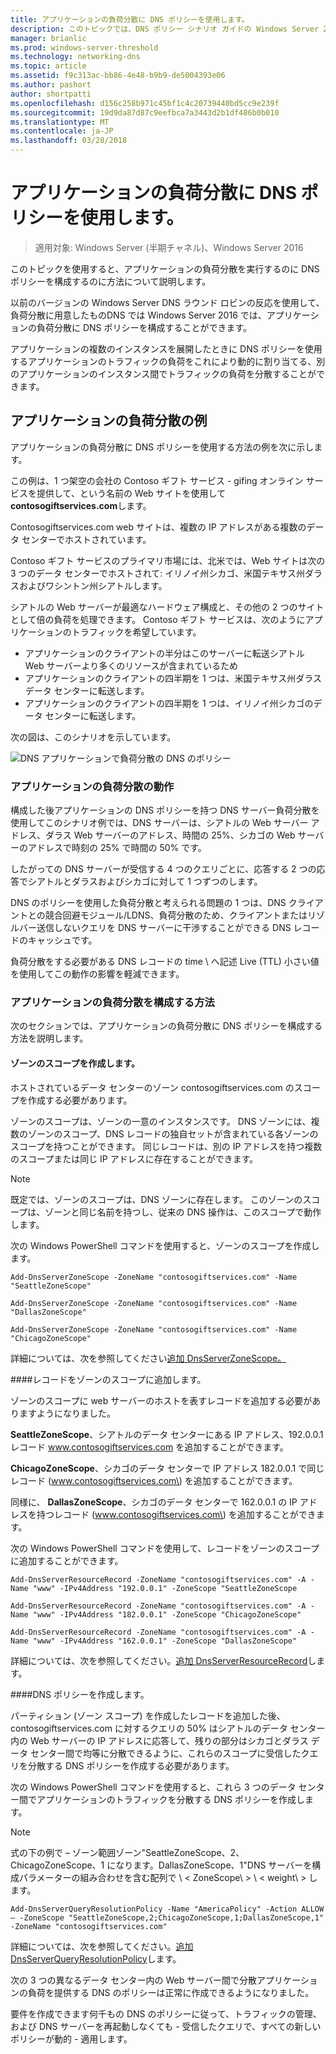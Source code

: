 ```yaml
---
title: アプリケーションの負荷分散に DNS ポリシーを使用します。
description: このトピックでは、DNS ポリシー シナリオ ガイドの Windows Server 2016 の一部
manager: brianlic
ms.prod: windows-server-threshold
ms.technology: networking-dns
ms.topic: article
ms.assetid: f9c313ac-bb86-4e48-b9b9-de5004393e06
ms.author: pashort
author: shortpatti
ms.openlocfilehash: d156c258b971c45bf1c4c20739440bd5cc9e239f
ms.sourcegitcommit: 19d9da87d87c9eefbca7a3443d2b1df486b0b010
ms.translationtype: MT
ms.contentlocale: ja-JP
ms.lasthandoff: 03/28/2018
---
```

# <a name="use-dns-policy-for-application-load-balancing"></a>アプリケーションの負荷分散に DNS ポリシーを使用します。

>適用対象: Windows Server (半期チャネル)、Windows Server 2016

このトピックを使用すると、アプリケーションの負荷分散を実行するのに DNS ポリシーを構成するのに方法について説明します。

以前のバージョンの Windows Server DNS ラウンド ロビンの反応を使用して、負荷分散に用意したものDNS では Windows Server 2016 では、アプリケーションの負荷分散に DNS ポリシーを構成することができます。

アプリケーションの複数のインスタンスを展開したときに DNS ポリシーを使用するアプリケーションのトラフィックの負荷をこれにより動的に割り当てる、別のアプリケーションのインスタンス間でトラフィックの負荷を分散することができます。

## <a name="example-of-application-load-balancing"></a>アプリケーションの負荷分散の例

アプリケーションの負荷分散に DNS ポリシーを使用する方法の例を次に示します。

この例は、1 つ架空の会社の Contoso ギフト サービス - gifing オンライン サービスを提供して、という名前の Web サイトを使用して**contosogiftservices.com**します。

Contosogiftservices.com web サイトは、複数の IP アドレスがある複数のデータ センターでホストされています。

Contoso ギフト サービスのプライマリ市場には、北米では、Web サイトは次の 3 つのデータ センターでホストされて: イリノイ州シカゴ、米国テキサス州ダラスおよびワシントン州シアトルします。

シアトルの Web サーバーが最適なハードウェア構成と、その他の 2 つのサイトとして倍の負荷を処理できます。 Contoso ギフト サービスは、次のようにアプリケーションのトラフィックを希望しています。

- アプリケーションのクライアントの半分はこのサーバーに転送シアトル Web サーバーより多くのリソースが含まれているため
- アプリケーションのクライアントの四半期を 1 つは、米国テキサス州ダラス データ センターに転送します。
- アプリケーションのクライアントの四半期を 1 つは、イリノイ州シカゴのデータ センターに転送します。

次の図は、このシナリオを示しています。

![DNS アプリケーションで負荷分散の DNS のポリシー](../../media/Dns-App-Lb/dns-app-lb.jpg)


### <a name="how-application-load-balancing-works"></a>アプリケーションの負荷分散の動作

構成した後アプリケーションの DNS ポリシーを持つ DNS サーバー負荷分散を使用してこのシナリオ例では、DNS サーバーは、シアトルの Web サーバー アドレス、ダラス Web サーバーのアドレス、時間の 25%、シカゴの Web サーバーのアドレスで時刻の 25% で時間の 50% です。

したがっての DNS サーバーが受信する 4 つのクエリごとに、応答する 2 つの応答でシアトルとダラスおよびシカゴに対して 1 つずつのします。

DNS のポリシーを使用した負荷分散と考えられる問題の 1 つは、DNS クライアントとの競合回避モジュール/LDNS、負荷分散のため、クライアントまたはリゾルバー送信しないクエリを DNS サーバーに干渉することができる DNS レコードのキャッシュです。

負荷分散をする必要がある DNS レコードの time \ へ記述 Live \(TTL\) 小さい値を使用してこの動作の影響を軽減できます。

### <a name="how-to-configure-application-load-balancing"></a>アプリケーションの負荷分散を構成する方法

次のセクションでは、アプリケーションの負荷分散に DNS ポリシーを構成する方法を説明します。

#### <a name="create-the-zone-scopes"></a>ゾーンのスコープを作成します。

ホストされているデータ センターのゾーン contosogiftservices.com のスコープを作成する必要があります。

ゾーンのスコープは、ゾーンの一意のインスタンスです。 DNS ゾーンには、複数のゾーンのスコープ、DNS レコードの独自セットが含まれている各ゾーンのスコープを持つことができます。 同じレコードは、別の IP アドレスを持つ複数のスコープまたは同じ IP アドレスに存在することができます。

>[!NOTE]
>既定では、ゾーンのスコープは、DNS ゾーンに存在します。 このゾーンのスコープは、ゾーンと同じ名前を持つし、従来の DNS 操作は、このスコープで動作します。

次の Windows PowerShell コマンドを使用すると、ゾーンのスコープを作成します。
    
    Add-DnsServerZoneScope -ZoneName "contosogiftservices.com" -Name "SeattleZoneScope"
    
    Add-DnsServerZoneScope -ZoneName "contosogiftservices.com" -Name "DallasZoneScope"
    
    Add-DnsServerZoneScope -ZoneName "contosogiftservices.com" -Name "ChicagoZoneScope"

詳細については、次を参照してください[追加 DnsServerZoneScope。](https://technet.microsoft.com/library/mt126267.aspx)

####<a name="bkmk_records"></a>レコードをゾーンのスコープに追加します。

ゾーンのスコープに web サーバーのホストを表すレコードを追加する必要がありますようになりました。

**SeattleZoneScope**、シアトルのデータ センターにある IP アドレス、192.0.0.1 レコード www.contosogiftservices.com を追加することができます。

**ChicagoZoneScope**、シカゴのデータ センターで IP アドレス 182.0.0.1 で同じレコード \(www.contosogiftservices.com\) を追加することができます。

同様に、 **DallasZoneScope**、シカゴのデータ センターで 162.0.0.1 の IP アドレスを持つレコード \(www.contosogiftservices.com\) を追加することができます。

次の Windows PowerShell コマンドを使用して、レコードをゾーンのスコープに追加することができます。
    
    Add-DnsServerResourceRecord -ZoneName "contosogiftservices.com" -A -Name "www" -IPv4Address "192.0.0.1" -ZoneScope "SeattleZoneScope
    
    Add-DnsServerResourceRecord -ZoneName "contosogiftservices.com" -A -Name "www" -IPv4Address "182.0.0.1" -ZoneScope "ChicagoZoneScope"
    
    Add-DnsServerResourceRecord -ZoneName "contosogiftservices.com" -A -Name "www" -IPv4Address "162.0.0.1" -ZoneScope "DallasZoneScope"
    

詳細については、次を参照してください。[追加 DnsServerResourceRecord](https://technet.microsoft.com/library/jj649925.aspx)します。

####<a name="bkmk_policies"></a>DNS ポリシーを作成します。

パーティション (ゾーン スコープ) を作成したレコードを追加した後、contosogiftservices.com に対するクエリの 50% はシアトルのデータ センター内の Web サーバーの IP アドレスに応答して、残りの部分はシカゴとダラス データ センター間で均等に分散できるように、これらのスコープに受信したクエリを分散する DNS ポリシーを作成する必要があります。

次の Windows PowerShell コマンドを使用すると、これら 3 つのデータ センター間でアプリケーションのトラフィックを分散する DNS ポリシーを作成します。

>[!NOTE]
>式の下の例で – ゾーン範囲ゾーン"SeattleZoneScope、2、ChicagoZoneScope、1 になります。DallasZoneScope、1"DNS サーバーを構成パラメーターの組み合わせを含む配列で \ < ZoneScope\ > \ < weight\ > します。
    
    Add-DnsServerQueryResolutionPolicy -Name "AmericaPolicy" -Action ALLOW – -ZoneScope "SeattleZoneScope,2;ChicagoZoneScope,1;DallasZoneScope,1" -ZoneName "contosogiftservices.com"
    

詳細については、次を参照してください。[追加 DnsServerQueryResolutionPolicy](https://technet.microsoft.com/library/mt126273.aspx)します。  

次の 3 つの異なるデータ センター内の Web サーバー間で分散アプリケーションの負荷を提供する DNS のポリシーは正常に作成できるようになりました。

要件を作成できます何千もの DNS のポリシーに従って、トラフィックの管理、および DNS サーバーを再起動しなくても - 受信したクエリで、すべての新しいポリシーが動的 - 適用します。